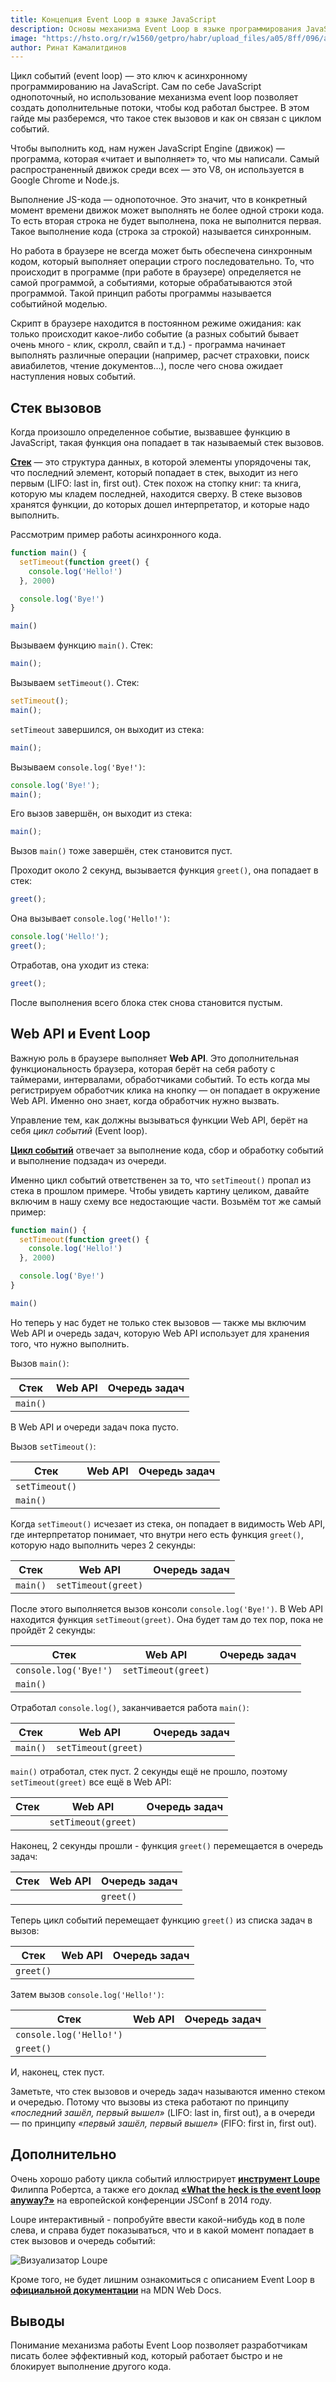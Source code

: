 ```yaml
---
title: Концепция Event Loop в языке JavaScript
description: Основы механизма Event Loop в языке программирования JavaScript
image: "https://hsto.org/r/w1560/getpro/habr/upload_files/a05/8ff/096/a058ff096a74d751145897753515fb0c.png"
author: Ринат Камалитдинов
---
```


Цикл событий (event loop) — это ключ к асинхронному программированию на JavaScript. Сам по себе JavaScript однопоточный, но использование механизма event loop позволяет создать дополнительные потоки, чтобы код работал быстрее. В этом гайде мы разберемся, что такое стек вызовов и как он связан с циклом событий.

Чтобы выполнить код, нам нужен JavaScript Engine (движок) — программа, которая «читает и выполняет» то, что мы написали. Самый распространенный движок среди всех — это V8, он используется в Google Chrome и Node.js.

Выполнение JS-кода — однопоточное. Это значит, что в конкретный момент времени движок может выполнять не более одной строки кода. То есть вторая строка не будет выполнена, пока не выполнится первая. Такое выполнение кода (строка за строкой) называется синхронным.

Но работа в браузере не всегда может быть обеспечена синхронным кодом, который выполняет операции строго последовательно. То, что происходит в программе (при работе в браузере) определяется не самой программой, а событиями, которые обрабатываются этой программой. Такой принцип работы программы называется событийной моделью.

Скрипт в браузере находится в постоянном режиме ожидания: как только происходит какое-либо событие (а разных событий бывает очень много - клик, скролл, свайп и т.д.) - программа начинает выполнять различные операции (например, расчет страховки, поиск авиабилетов, чтение документов…), после чего снова ожидает наступления новых событий. 

## Стек вызовов

Когда произошло определенное событие, вызвавшее функцию в JavaScript, такая функция она попадает в так называемый стек вызовов. 

**[Стек](https://ru.wikipedia.org/wiki/%D0%A1%D1%82%D0%B5%D0%BA)** — это структура данных, в которой элементы упорядочены так, что последний элемент, который попадает в стек, выходит из него первым (LIFO: last in, first out). Стек похож на стопку книг: та книга, которую мы кладем последней, находится сверху.
В стеке вызовов хранятся функции, до которых дошел интерпретатор, и которые надо выполнить.

Рассмотрим пример работы асинхронного кода.

```js
function main() {
  setTimeout(function greet() {
    console.log('Hello!')
  }, 2000)

  console.log('Bye!')
}

main()
```

Вызываем функцию `main()`. Стек:

```js
main();
```

Вызываем `setTimeout()`. Стек:

```js
setTimeout();
main();
```

`setTimeout` завершился, он выходит из стека:

```js
main();
```

Вызываем `console.log('Bye!')`:

```js
console.log('Bye!');
main();
```

Его вызов завершён, он выходит из стека:

```js
main();
```

Вызов `main()` тоже завершён, стек становится пуст.

Проходит около 2 секунд, вызывается функция `greet()`, она попадает в стек:

```js
greet();
```

Она вызывает `console.log('Hello!')`:

```js
console.log('Hello!');
greet();
```

Отработав, она уходит из стека:

```js
greet();
```

После выполнения всего блока стек снова становится пустым.

## Web API и Event Loop

Важную роль в браузере выполняет **Web API**. Это дополнительная функциональность браузера, которая берёт на себя работу с таймерами, интервалами, обработчиками событий. То есть когда мы регистрируем обработчик клика на кнопку — он попадает в окружение Web API. Именно оно знает, когда обработчик нужно вызвать.

Управление тем, как должны вызываться функции Web API, берёт на себя _цикл событий_ (Event loop).

**[Цикл событий](https://developer.mozilla.org/ru/docs/Web/JavaScript/EventLoop#Цикл*событий)** отвечает за выполнение кода, сбор и обработку событий и выполнение подзадач из очереди.

Именно цикл событий ответственен за то, что `setTimeout()` пропал из стека в прошлом примере. Чтобы увидеть картину целиком, давайте включим в нашу схему все недостающие части. Возьмём тот же самый пример:

```js
function main() {
  setTimeout(function greet() {
    console.log('Hello!')
  }, 2000)

  console.log('Bye!')
}

main()
```

Но теперь у нас будет не только стек вызовов — также мы включим Web API и очередь задач, которую Web API использует для хранения того, что нужно выполнить.

Вызов `main()`:

| Стек     | Web API | Очередь задач |
|----------| ------- | ------------- |
| `main()` |         |               |

В Web API и очереди задач пока пусто.

Вызов `setTimeout()`:

| Стек           | Web API | Очередь задач |
|----------------| ------- | ------------- |
| `setTimeout()` |         |               |
| `main()`       |         |               |

Когда `setTimeout()` исчезает из стека, он попадает в видимость Web API, где интерпретатор понимает, что внутри него есть функция `greet()`, которую надо выполнить через 2 секунды:

| Стек     | Web API             | Очередь задач |
|----------| ------------------- | ------------- |
| `main()` | `setTimeout(greet)` |               |

После этого выполняется вызов консоли `console.log('Bye!')`. В Web API находится функция `setTimeout(greet)`. Она будет там до тех пор, пока не пройдёт 2 секунды:

| Стек                 | Web API             | Очередь задач |
|----------------------| ------------------- | ------------- |
| `console.log('Bye!')` | `setTimeout(greet)` |               |
| `main()`             |                     |               |

Отработал `console.log()`, заканчивается работа `main()`:

| Стек     | Web API             | Очередь задач |
|----------| ------------------- | ------------- |
| `main()` | `setTimeout(greet)` |               |

`main()` отработал, стек пуст. 2 секунды ещё не прошло, поэтому `setTimeout(greet)` все ещё в Web API:

| Стек         | Web API             | Очередь задач |
| ------------ | ------------------- | ------------- |
|              | `setTimeout(greet)` |               |

Наконец, 2 секунды прошли - функция `greet()` перемещается в очередь задач:

| Стек         | Web API | Очередь задач |
| ------------ | ------- |---------------|
|              |         | `greet()`     |

Теперь цикл событий перемещает функцию `greet()` из списка задач в вызов:

| Стек      | Web API | Очередь задач |
|-----------| ------- | ------------- |
| `greet()` |         |               |

Затем вызов `console.log('Hello!')`:

| Стек                    | Web API | Очередь задач |
|-------------------------| ------- | ------------- |
| `console.log('Hello!')` |         |               |
| `greet()`               |         |               |

И, наконец, стек пуст.

Заметьте, что стек вызовов и очередь задач называются именно стеком и очередью. Потому что вызовы из стека работают по принципу _«последний зашёл, первый вышел»_ (LIFO: last in, first out), а в очереди — по принципу _«первый зашёл, первый вышел»_ (FIFO: first in, first out).

## Дополнительно

Очень хорошо работу цикла событий иллюстрирует **[инструмент Loupe](http://latentflip.com/loupe/)** Филиппа Робертса, а также его доклад **[«What the heck is the event loop anyway?»](https://www.youtube.com/watch?v=8aGhZQkoFbQ)** на европейской конференции JSConf в 2014 году.

Loupe интерактивный - попробуйте ввести какой-нибудь код в поле слева, и справа будет показываться, что и в какой момент попадает в стек вызовов и очередь событий:

![Визуализатор Loupe](https://user-images.githubusercontent.com/64750426/205178536-c17a0a19-5b51-48dc-9944-b4665ce80d2e.jpg)

Кроме того, не будет лишним ознакомиться с описанием Event Loop в **[официальной документации](https://developer.mozilla.org/ru/docs/Web/JavaScript/EventLoop)** на MDN Web Docs.   

## Выводы

Понимание механизма работы Event Loop позволяет разработчикам писать более эффективный код, который работает быстро и не блокирует выполнение другого кода.
